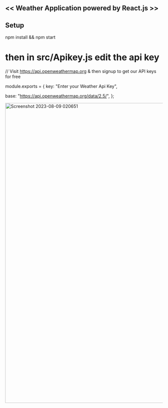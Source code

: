 ## << Weather Application powered by React.js >>

## Setup

npm install && npm start

# then in src/Apikey.js edit the api key

// Visit https://api.openweathermap.org & then signup to get our API keys for free

module.exports = 
{
  key: "Enter your Weather Api Key",
  
  base: "https://api.openweathermap.org/data/2.5/",
};


<img width="960" alt="Screenshot 2023-08-09 020651" src="https://github.com/Akash02032002/WeatherApp/assets/84145371/2a5f3634-ec84-4120-b96d-052a5d051f51">

